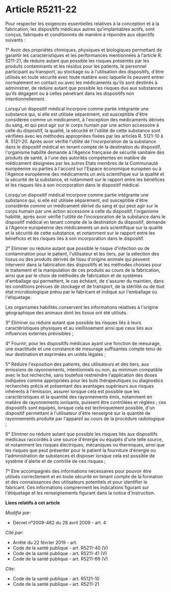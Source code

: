 # Article R5211-22

Pour respecter les exigences essentielles relatives à la conception et à la fabrication, les dispositifs médicaux autres
qu'implantables actifs, sont conçus, fabriqués et conditionnés de manière à répondre aux objectifs suivants : 

1° Avoir des propriétés chimiques, physiques et biologiques permettant de garantir les caractéristiques et les performances
mentionnées à l'article R. 5211-21, de réduire autant que possible les risques présentés par les produits contaminants et les
résidus pour les patients, le personnel participant au transport, au stockage ou à l'utilisation des dispositifs, d'être
utilisés en toute sécurité avec toute matière avec laquelle ils peuvent entrer normalement en contact ou avec les médicaments
qu'ils sont destinés à administrer, de réduire autant que possible les risques dus aux substances qu'ils dégagent ou à celles
pénétrant dans les dispositifs non intentionnellement. 

Lorsqu'un dispositif médical incorpore comme partie intégrante une substance qui, si elle est utilisée séparément, est
susceptible d'être considérée comme un médicament, à l'exception des médicaments dérivés du sang, et qui peut agir sur le
corps humain par une action accessoire à celle du dispositif, la qualité, la sécurité et l'utilité de cette substance sont
vérifiées avec les méthodes appropriées fixées par les articles R. 5121-10 à R. 5121-20. Après avoir vérifié l'utilité de
l'incorporation de la substance dans le dispositif médical en tenant compte de la destination du dispositif, l'organisme
habilité demande à l'Agence française de sécurité sanitaire des produits de santé, à l'une des autorités compétentes en
matière de médicament désignées par les autres Etats membres de la Communauté européenne ou parties à l'accord sur l'Espace
économique européen ou à l'Agence européenne des médicaments un avis scientifique sur la qualité et la sécurité de la
substance, et notamment sur le rapport entre les bénéfices et les risques liés à son incorporation dans le dispositif
médical. 

Lorsqu'un dispositif médical incorpore comme partie intégrante une substance qui, si elle est utilisée séparément, est
susceptible d'être considérée comme un médicament dérivé du sang et qui peut agir sur le corps humain par une action
accessoire à celle du dispositif, l'organisme habilité, après avoir vérifié l'utilité de l'incorporation de la substance dans
le dispositif médical en tenant compte de la destination du dispositif, demande à l'Agence européenne des médicaments un avis
scientifique sur la qualité et la sécurité de cette substance, et notamment sur le rapport entre les bénéfices et les risques
liés à son incorporation dans le dispositif. 

2° Eliminer ou réduire autant que possible le risque d'infection ou de contamination pour le patient, l'utilisateur et les
tiers, par la sélection des tissus ou des produits dérivés de tissu d'origine animale qui peuvent intervenir dans la
fabrication des dispositifs et les méthodes choisies pour le traitement et la manipulation de ces produits au cours de la
fabrication, ainsi que par le choix de méthodes de fabrication et de systèmes d'emballage qui permettent, le cas échéant, de
s'assurer du maintien, dans les conditions prévues de stockage et de transport, de la stérilité ou de tout état
microbiologique prévu par le fabricant et indiqué sur l'emballage ou l'étiquetage. 

Les organismes habilités conservent les informations relatives à l'origine géographique des animaux dont les tissus ont été
utilisés. 

3° Eliminer ou réduire autant que possible les risques liés à leurs caractéristiques physiques et au vieillissement ainsi que
ceux liés aux influences externes prévisibles ; 

4° Fournir, pour les dispositifs médicaux ayant une fonction de mesurage, une exactitude et une constance de mesurage
suffisantes compte tenu de leur destination et exprimées en unités légales ; 

5° Réduire l'exposition des patients, des utilisateurs et des tiers, aux émissions de rayonnements, intentionnels ou non, au
minimum compatible avec le but recherché, sans toutefois restreindre l'application des doses indiquées comme appropriées pour
les buts thérapeutiques ou diagnostics recherchés précis et présentant des avantages supérieurs aux risques inhérents à
l'émission, assurer lorsque cela est possible que les caractéristiques et la quantité des rayonnements émis, notamment en
matière de rayonnements ionisants, puissent être contrôlées et réglées ; ces dispositifs sont équipés, lorsque cela est
techniquement possible, d'un dispositif permettant à l'utilisateur d'être renseigné sur la quantité de rayonnements produite
par l'appareil au cours de la procédure radiologique ; 

6° Eliminer ou réduire autant que possible les risques liés aux dispositifs médicaux raccordés à une source d'énergie ou
équipés d'une telle source, et notamment les risques électriques, mécaniques ou thermiques, ainsi que les risques que peut
présenter pour le patient la fourniture d'énergie ou l'administration de substances et disposer lorsque cela est possible de
système d'alerte et de contrôle de ces risques ; 

7° Etre accompagnés des informations nécessaires pour pouvoir être utilisés correctement et en toute sécurité en tenant
compte de la formation et des connaissances des utilisateurs potentiels et pour identifier le fabricant. Ces informations
comprennent les indications figurant sur l'étiquetage et les renseignements figurant dans la notice d'instruction.

**Liens relatifs à cet article**

_Modifié par_:

  - Décret n°2009-482 du 28 avril 2009 - art. 4

_Cité par_:

  - Arrêté du 22 février 2019 - art.
  - Code de la santé publique - art. R5211-40 (V)
  - Code de la santé publique - art. R5211-41 (V)
  - Code de la santé publique - art. R5211-69 (V)

_Cite_:

  - Code de la santé publique - art. R5121-10
  - Code de la santé publique - art. R5211-21
